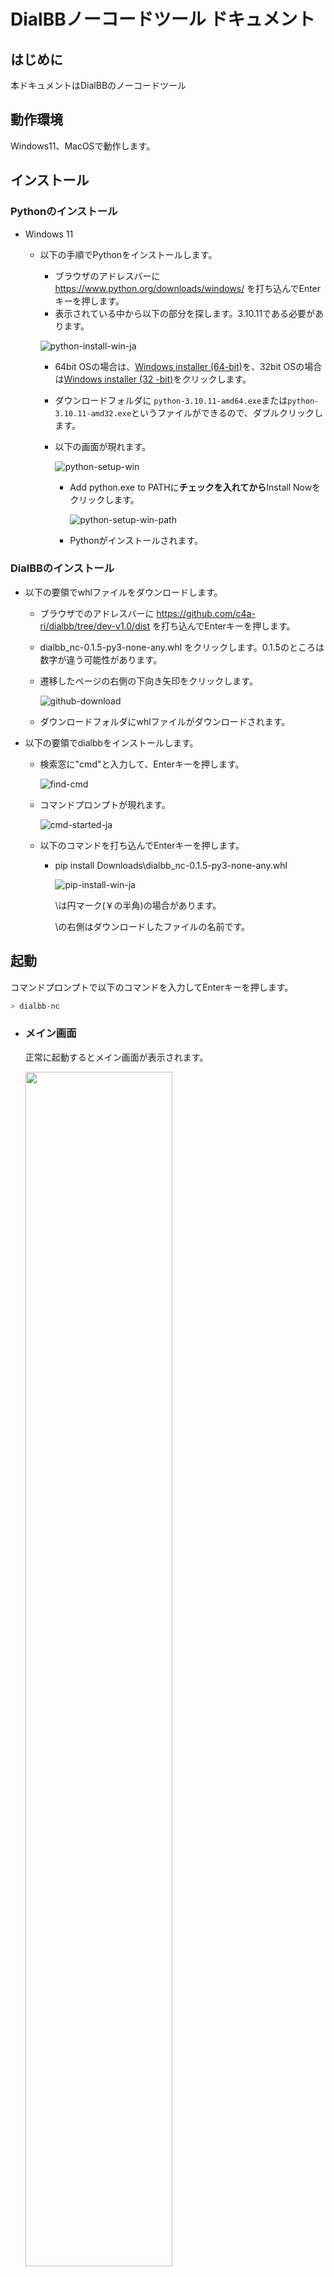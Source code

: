 # DialBBノーコードツール ドキュメント



## はじめに

本ドキュメントはDialBBのノーコードツール

## 動作環境

Windows11、MacOSで動作します。

## インストール

### Pythonのインストール

- Windows 11

  - 以下の手順でPythonをインストールします。

    - ブラウザのアドレスバーに https://www.python.org/downloads/windows/ を打ち込んでEnterキーを押します。
    - 表示されている中から以下の部分を探します。3.10.11である必要があります。

    ![python-install-win-ja](images\python-download-win.png)

    - 64bit OSの場合は、[Windows installer (64-bit)](https://www.python.org/ftp/python/3.10.11/python-3.10.11-amd64.exe)を、32bit OSの場合は[Windows installer (32 -bit)](https://www.python.org/ftp/python/3.10.11/python-3.10.11.exe)をクリックします。

    - ダウンロードフォルダに `python-3.10.11-amd64.exe`または`python-3.10.11-amd32.exe`というファイルができるので、ダブルクリックします。

    - 以下の画面が現れます。

      ![python-setup-win](images\python-setup-win.png)

      - Add python.exe to PATHに**チェックを入れてから**Install Nowをクリックします。

        ![python-setup-win-path](images\python-setup-win-path.png)

      - Pythonがインストールされます。

### DialBBのインストール

- 以下の要領でwhlファイルをダウンロードします。

  - ブラウザでのアドレスバーに https://github.com/c4a-ri/dialbb/tree/dev-v1.0/dist を打ち込んでEnterキーを押します。

  - dialbb_nc-0.1.5-py3-none-any.whl をクリックします。0.1.5のところは数字が違う可能性があります。

  - 遷移したページの右側の下向き矢印をクリックします。

    ![github-download](images\github-download.png)

  - ダウンロードフォルダにwhlファイルがダウンロードされます。

- 以下の要領でdialbbをインストールします。

  - 検索窓に"cmd"と入力して、Enterキーを押します。

    ![find-cmd](images\find-cmd.png)

  - コマンドプロンプトが現れます。

    ![cmd-started-ja](images\cmd-started-ja.png)

  - 以下のコマンドを打ち込んでEnterキーを押します。

    - pip install Downloads\dialbb_nc-0.1.5-py3-none-any.whl 

      ![pip-install-win-ja](images\pip-install-win-ja.png)

      \は円マーク(￥の半角)の場合があります。

      \の右側はダウンロードしたファイルの名前です。

  

## 起動
コマンドプロンプトで以下のコマンドを入力してEnterキーを押します。
```sh
> dialbb-nc
```

- ### メイン画面
  正常に起動するとメイン画面が表示されます。  

  <img src="images/gui-main.jpg" width="70%">

## アプリケーションの作成・読み込み・保存

- ### アプリケーションファイル
  アプリケーションファイルは次の3つがあり、zipファイルにまとめて扱います。  
  - config.yml: コンフィギュレーションファイルのテンプレート
  - scenario.xlsx: シナリオファイルのテンプレート
  - nlu-knowledge.xlsx: 言語理解知識ファイルのテンプレート

- ### アプリケーションの新規作成
  `create`ボタンをクリックし、英語/日本語を選択するとテンプレートファイルが読み込まれます。  

  <img src="images/gui-create.jpg" width="40%">

- ### アプリケーションの読み込み
  `select`ボタンをクリックし、読み込むアプリケーションファイルのzipファイルを開きます。  

  <img src="images/gui-file-read.jpg" width="60%">

- ### アプリケーションの編集
  `edit`ボタンをクリックし、編集するアプリケーションファイルを選択します。  

  <img src="images/gui-edit-select.jpg" width="40%">

- ### アプリケーションの保存
  `save`ボタンをクリックし、保存する場所/ファイル名を指定します、zipファイルにまとめて保存されます。  

  <img src="images/gui-file-save.jpg" width="60%">


## シナリオファイルの編集
- ### 編集アプリケーションの選択
  __アプリケーションの編集__ 画面で`Scensrio`を選択した場合に以下の画面が表示されます、  
  `Excel`で編集するか`GUIシナリオエディタ`で編集するかボタンで選択します、"Excel"の場合はxlsxファイルに関連付けされたアプリケーションが（ExcelやOpenOfficeなど）、"GUIシナリオエディタ"の場合はブラウザベースのアプリケーションが起動します。  

  <img src="images/gui-edit-scenario.jpg" width="40%">

- ### シナリオエディタの操作方法
  シナリオエディタのマニュアルは、[`ここ`](../../dialbb/builtin_blocks/stn_management/gui_editor/README-ja.md#シナリオエディタの使い方)を参照してください、

## 言語理解用知識の編集
  __アプリケーションの編集__ 画面で`NLU knowledge`を選択した場合は、xlsxファイルに関連付けされたアプリケーションが起動します（ExcelやOpenOfficeなど）、アプリケーション画面で編集＆保存をおこないます。  

## コンフィギュレーション
  __アプリケーションの編集__ 画面で`Config`を選択した場合に以下の画面が表示されます、  

  <img src="images/gui-edit-config.jpg" width="40%">

| 内容 | 説明 |
|-----|------|
| spaCy | Spacy利用有無を選択します． |
| ChatGPT nlu | ChatGPT利用有無を選択します． |
| models | 利用するChatGPTのモデルを選択します． |
| situation | GPTのプロンプトに書く状況を入力します、1行ごとに状況を記述します． |
| persona | GPTのプロンプトに書くシステムのペルソナを入力します、1行ごとにペルソナを記述します． |


